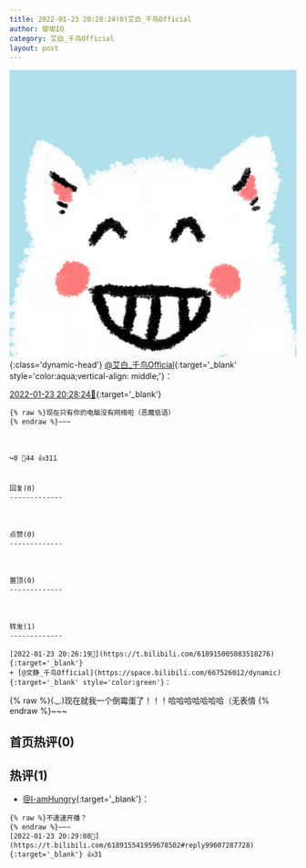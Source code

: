 ```yaml
---
title: 2022-01-23 20:28:24(0)艾白_千鸟Official
author: 御坂IO
category: 艾白_千鸟Official
layout: post
---
```


![img](/images/9ae8b9445fd0665cc014d9080156a45271be73c6.jpg){:class='dynamic-head'}
[@艾白_千鸟Official](https://space.bilibili.com/334537711/dynamic){:target='_blank' style='color:aqua;vertical-align: middle;'}：

[2022-01-23 20:28:24🔗](https://t.bilibili.com/618915541959678502){:target='_blank'}

~~~
{% raw %}现在只有你的电脑没有网络啦（恶魔低语）
{% endraw %}~~~



↪️0 💬44 👍311


回复(0)
-------------



点赞(0)
-------------



置顶(0)
-------------



转发(1)
-------------

[2022-01-23 20:26:19🔗](https://t.bilibili.com/618915005083518276){:target='_blank'}
+ [@文静_千鸟Official](https://space.bilibili.com/667526012/dynamic){:target='_blank' style='color:green'}：
~~~
{% raw %}(._.)现在就我一个倒霉蛋了！！！哈哈哈哈哈哈哈（无表情
{% endraw %}~~~






首页热评(0)
-------------



热评(1)
-------------

+ [@I-amHungry](https://space.bilibili.com/6715117/dynamic){:target='_blank'}：
~~~
{% raw %}不速速开播？
{% endraw %}~~~
[2022-01-23 20:29:08🔗](https://t.bilibili.com/618915541959678502#reply99607287728){:target='_blank'} 👍31


